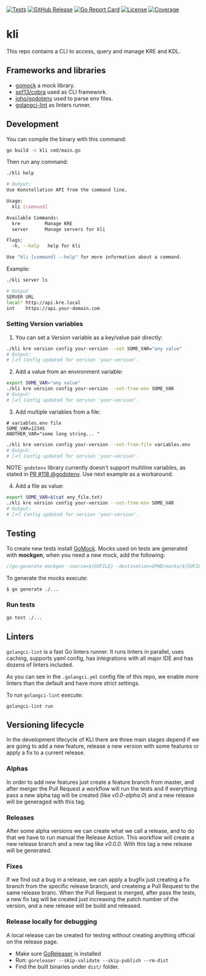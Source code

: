 [![Tests][tests-badge]][tests-link]
[![GitHub Release][release-badge]][release-link]
[![Go Report Card][report-badge]][report-link]
[![License][license-badge]][license-link]
[![Coverage][coverage-badge]][coverage-link]

# kli

This repo contains a CLI to access, query and manage KRE and KDL.


## Frameworks and libraries

- [gomock](https://github.com/golang/mock) a mock library.
- [spf13/cobra](https://github.com/spf13/cobra) used as CLI framework.
- [joho/godotenv](https://github.com/joho/godotenv) used to parse env files.
- [golangci-lint](https://golangci-lint.run/) as linters runner.


## Development

You can compile the binary with this command: 

```bash
go build -o kli cmd/main.go
```

Then run any command: 
```bash
./kli help

# Output: 
Use Konstellation API from the command line.

Usage:
  kli [command]

Available Commands:
  kre         Manage KRE
  server      Manage servers for kli

Flags:
  -h, --help   help for kli

Use "kli [command] --help" for more information about a command.

```

Example: 

```bash
./kli server ls

# Output
SERVER URL                                  
local* http://api.kre.local                 
int    https://api.your-domain.com 
```


### Setting Version variables

1. You can set a Version variable as a key/value pair directly: 

```bash
./kli kre version config your-version --set SOME_VAR="any value"
# Output:
# [✔] Config updated for version 'your-version'.
```

2. Add a value from an environment variable:

```bash
export SOME_VAR="any value"
./kli kre version config your-version --set-from-env SOME_VAR
# Output:
# [✔] Config updated for version 'your-version'.
```

3. Add multiple variables from a file:

```text
# variables.env file
SOME_VAR=12345
ANOTHER_VAR="some long string... "
```

```bash
./kli kre version config your-version --set-from-file variables.env
# Output:
# [✔] Config updated for version 'your-version'.
```

NOTE: `godotenv` library currently doesn't support multiline variables, as stated in
[PR #118 @godotenv](https://github.com/joho/godotenv/pull/118). Use next example as a workaround. 


4. Add a file as value:

```bash
export SOME_VAR=$(cat any_file.txt) 
./kli kre version config your-version --set-from-env SOME_VAR
# Output:
# [✔] Config updated for version 'your-version'.
```



## Testing

To create new tests install [GoMock](https://github.com/golang/mock). Mocks used on tests are generated with 
**mockgen**, when you need a new mock, add the following:

```go
//go:generate mockgen -source=${GOFILE} -destination=$PWD/mocks/${GOFILE} -package=mocks
```

To generate the mocks execute:
```sh
$ go generate ./...
```

### Run tests

```sh
go test ./...
```


## Linters

`golangci-lint` is a fast Go linters runner. It runs linters in parallel, uses caching, supports yaml config, has
integrations with all major IDE and has dozens of linters included.

As you can see in the `.golangci.yml` config file of this repo, we enable more linters than the default and
have more strict settings.

To run `golangci-lint` execute:
```
golangci-lint run
```

## Versioning lifecycle

In the development lifecycle of KLI there are three main stages depend if we are going to add a new feature, release a new version with some features or apply a fix to a current release.

### Alphas

In order to add new features just create a feature branch from master, and after merger the Pull Request a workflow will run the tests and if everything pass a new alpha tag will be created (like *v0.0-alpha.0*) and a new release will be generaged with this tag.

### Releases

After some alpha versions we can create what we call a release, and to do that we have to run manual the Release Action. This workflow will create a new release branch and a new tag like *v0.0.0*. With this tag a new release will be generated.

### Fixes

If we find out a bug in a release, we can apply a bugfix just creating a fix branch from the specific release branch, and createing a Pull Request to the same release branc. When the Pull Request is merged, after pass the tests, a new fix tag will be created just increasing the patch number of the version, and a new release will be build and released.

### Release locally for debugging

A local release can be created for testing without creating anything official on the release page.

- Make sure [GoReleaser](https://goreleaser.com/install/) is installed
- Run: 
    `goreleaser --skip-validate --skip-publish --rm-dist`
- Find the built binaries under `dist/` folder.




<!-- JUST BADGES & LINKS -->
[tests-badge]: https://img.shields.io/github/workflow/status/konstellation-io/kli/Test
[tests-link]: https://github.com/konstellation-io/kli/actions?query=workflow%3ATest

[release-badge]: https://img.shields.io/github/release/konstellation-io/kli.svg?logo=github&labelColor=262b30
[release-link]: https://github.com/konstellation-io/kli/releases

[report-badge]: https://goreportcard.com/badge/github.com/konstellation-io/kli
[report-link]: https://goreportcard.com/report/github.com/konstellation-io/kli

[license-badge]: https://img.shields.io/github/license/konstellation-io/kli
[license-link]: https://github.com/konstellation-io/kli/blob/master/LICENSE

[coverage-badge]: https://sonarcloud.io/api/project_badges/measure?project=kli&metric=coverage
[coverage-link]: https://sonarcloud.io/dashboard?id=kli
